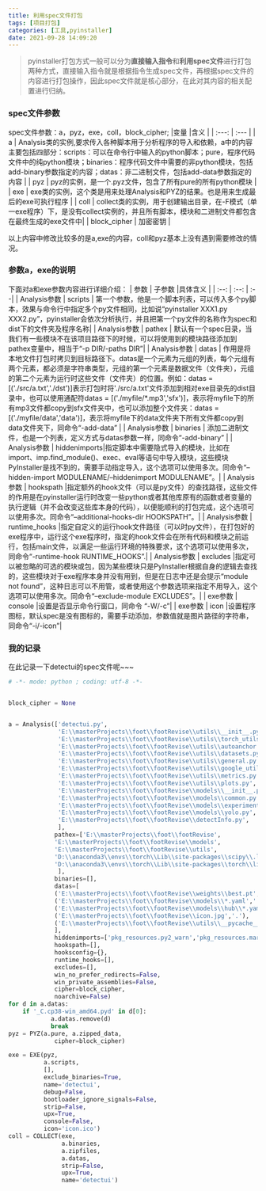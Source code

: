 ```yaml
---
title: 利用spec文件打包
tags: [项目打包]
categories: [工具,pyinstaller]
date: 2021-09-28 14:09:20
---
```


> pyinstaller打包方式一般可以分为**直接输入指令**和**利用spec文件**进行打包两种方式，直接输入指令就是根据指令生成spec文件，再根据spec文件的内容进行打包操作，因此spec文件就是核心部分，在此对其内容的相关配置进行归纳。

### spec文件参数

spec文件参数：a，pyz，exe，coll，block_cipher;
|变量  |含义  |
| :---: | :--- |
| a | Analysis类的实例,要求传入各种脚本用于分析程序的导入和依赖，a中的内容主要包括四部分：scripts：可以在命令行中输入的python脚本；pure，程序代码文件中的纯python模块；binaries：程序代码文件中需要的非python模块，包括add-binary参数指定的内容；datas：非二进制文件，包括add-data参数指定的内容 |
| pyz | pyz的实例，是一个.pyz文件，包含了所有pure的所有python模块 |
| exe | exe类的实例，这个类是用来处理Analysis和PYZ的结果。也是用来生成最后的exe可执行程序 |
| coll | collect类的实例，用于创建输出目录，在-F模式（单一exe程序）下，是没有collect实例的，并且所有脚本，模块和二进制文件都包含在最终生成的exe文件中|
| block_cipher | 加密密钥 |

以上内容中修改比较多的是a,exe的内容，coll和pyz基本上没有遇到需要修改的情况。

### 参数a，exe的说明
下面对a和exe参数内容进行详细介绍：
| 参数 | 子参数 |具体含义 |
| :--: | :--: | :--|
| Analysis参数 | scripts  | 第一个参数，他是一个脚本列表，可以传入多个py脚本，效果与命令行中指定多个py文件相同，比如说“pyinstaller XXX1.py XXX2.py”，pyinstaller会依次分析执行，并且把第一个py文件的名称作为spec和dist下的文件夹及程序名称|
| Analysis参数 | pathex   | 默认有一个spec目录，当我们有一些模块不在该项目路径下的时候，可以将使用到的模块路径添加到pathex变量中，相当于“-p DIR/-paths DIR”|
| Analysis参数 | datas    | 作用是将本地文件打包时拷贝到目标路径下。datas是一个元素为元组的列表，每个元组有两个元素，都必须是字符串类型，元组的第一个元素是数据文件（文件夹），元组的第二个元素为运行时这些文件（文件夹）的位置。例如：datas = [('./src/a.txt','./dst')]表示打包时将'./src/a.txt'文件添加到相对exe目录先的dist目录中，也可以使用通配符datas = [('./myfile/*.mp3','sfx')]，表示将myfile下的所有mp3文件都copy到sfx文件夹中，也可以添加整个文件夹：datas = [('./myfile/data','data')]，表示将myfile下的data文件夹下所有文件都copy到data文件夹下，同命令“-add-data” |
| Analysis参数 | binaries | 添加二进制文件，也是一个列表，定义方式与datas参数一样，同命令“-add-binary” |
| Analysis参数 | hiddenimports|指定脚本中需要隐式导入的模块，比如在import、imp.find_module()、exec、eval等语句中导入模块，这些模块PyInstaller是找不到的，需要手动指定导入，这个选项可以使用多次。同命令“–hidden-import MODULENAME/–hiddenimport MODULENAME”。|
| Analysis参数 | hookspath |指定额外的hook文件（可以是py文件）的查找路径，这些文件的作用是在pyinstaller运行时改变一些python或者其他库原有的函数或者变量的执行逻辑（并不会改变这些库本身的代码），以便能顺利的打包完成，这个选项可以使用多次。同命令“–additional-hooks-dir HOOKSPATH”。|
| Analysis参数 | runtime_hooks |指定自定义的运行hook文件路径（可以时py文件），在打包好的exe程序中，运行这个exe程序时，指定的hook文件会在所有代码和模块之前运行，包括main文件，以满足一些运行环境的特殊要求，这个选项可以使用多次，同命令“-runtime-hook RUNTIME_HOOKS”.|
| Analysis参数 | excludes |指定可以被忽略的可选的模块或包，因为某些模块只是PyInstaller根据自身的逻辑去查找的，这些模块对于exe程序本身并没有用到，但是在日志中还是会提示“module not found”，这种日志可以不用管，或者使用这个参数选项来指定不用导入，这个选项可以使用多次。同命令“–exclude-module EXCLUDES”。|
| exe参数 | console |设置是否显示命令行窗口，同命令 “-W/-c”|
| exe参数 | icon |设置程序图标，默认spec是没有图标的，需要手动添加，参数值就是图片路径的字符串，同命令“-i/-icon”|

### 我的记录

在此记录一下detectui的spec文件呢~~~

```python
# -*- mode: python ; coding: utf-8 -*-


block_cipher = None


a = Analysis(['detectui.py',
              'E:\\masterProjects\\foot\\footRevise\\utils\\__init__.py',
              'E:\\masterProjects\\foot\\footRevise\\utils\\torch_utils.py',
              'E:\\masterProjects\\foot\\footRevise\\utils\\autoanchor.py',
              'E:\\masterProjects\\foot\\footRevise\\utils\\datasets.py',
              'E:\\masterProjects\\foot\\footRevise\\utils\\general.py',
              'E:\\masterProjects\\foot\\footRevise\\utils\\google_utils.py',
              'E:\\masterProjects\\foot\\footRevise\\utils\\metrics.py',
              'E:\\masterProjects\\foot\\footRevise\\utils\\plots.py',
              'E:\\masterProjects\\foot\\footRevise\\models\\__init__.py',
              'E:\\masterProjects\\foot\\footRevise\\models\\common.py',
              'E:\\masterProjects\\foot\\footRevise\\models\\experimental.py',
              'E:\\masterProjects\\foot\\footRevise\\models\\yolo.py',
              'E:\\masterProjects\\foot\\footRevise\\detectInfo.py',
              ],
             pathex=['E:\\masterProjects\\foot\\footRevise',
             'E:\\masterProjects\\foot\\footRevise\\models',
             'E:\\masterProjects\\foot\\footRevise\\utils',
             'D:\\anaconda3\\envs\\torch\\Lib\\site-packages\\scipy\\.libs',
             'D:\\anaconda3\\envs\\torch\\Lib\\site-packages\\torch\\lib',
              ],
             binaries=[],
             datas=[
             ('E:\\masterProjects\\foot\\footRevise\\weights\\best.pt','.\\weights'),
             ('E:\\masterProjects\\foot\\footRevise\\models\\*.yaml','.\\models'),
             ('E:\\masterProjects\\foot\\footRevise\\models\\hub\\*.yaml','.\\models\\hub'),
             ('E:\\masterProjects\\foot\\footRevise\\icon.jpg','.'),
             ('E:\\masterProjects\\foot\\footRevise\\utils\\__pycache__\\torch_utils.pyc','.\\utils'),
             ],
             hiddenimports=['pkg_resources.py2_warn','pkg_resources.markers'],
             hookspath=[],
             hooksconfig={},
             runtime_hooks=[],
             excludes=[],
             win_no_prefer_redirects=False,
             win_private_assemblies=False,
             cipher=block_cipher,
             noarchive=False)
for d in a.datas:
    if '_C.cp38-win_amd64.pyd' in d[0]:
		    a.datas.remove(d)
		    break
pyz = PYZ(a.pure, a.zipped_data,
             cipher=block_cipher)

exe = EXE(pyz,
          a.scripts,
          [],
          exclude_binaries=True,
          name='detectui',
          debug=False,
          bootloader_ignore_signals=False,
          strip=False,
          upx=True,
          console=False,
          icon='icon.ico')
coll = COLLECT(exe,
               a.binaries,
               a.zipfiles,
               a.datas,
               strip=False,
               upx=True,
               name='detectui')

```

